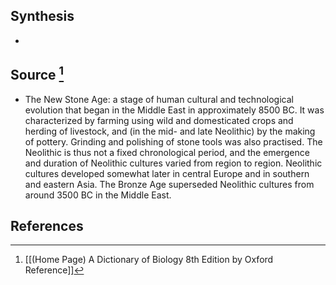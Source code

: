 ## Synthesis
- 
## Source [^1]
- The New Stone Age: a stage of human cultural and technological evolution that began in the Middle East in approximately 8500 BC. It was characterized by farming using wild and domesticated crops and herding of livestock, and (in the mid- and late Neolithic) by the making of pottery. Grinding and polishing of stone tools was also practised. The Neolithic is thus not a fixed chronological period, and the emergence and duration of Neolithic cultures varied from region to region. Neolithic cultures developed somewhat later in central Europe and in southern and eastern Asia. The Bronze Age superseded Neolithic cultures from around 3500 BC in the Middle East.
## References

[^1]: [[(Home Page) A Dictionary of Biology 8th Edition by Oxford Reference]]